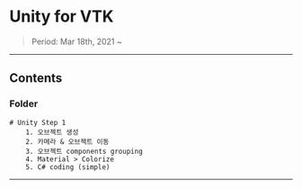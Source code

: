 # Unity for VTK
> Period: Mar 18th, 2021 ~
***

## Contents
### Folder
	# Unity Step 1
		1. 오브젝트 생성
		2. 카메라 & 오브젝트 이동
		3. 오브젝트 components grouping
		4. Material > Colorize
		5. C# coding (simple)
***
